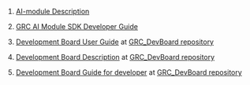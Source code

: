 
1. [AI-module Description](/docs/GRC_AI-module.md)
2. [GRC AI Module SDK Developer Guide](docs/GRC_AI_module_SDK_Developer_Guide.md)
  
3. [Development Board User Guide](https://github.com/Grovety/grc_devboard/blob/main/docs/GRC_DevBoard_User_Guide.md) at [GRC_DevBoard repository](https://github.com/Grovety/grc_devboard)
4. [Development Board Description](https://github.com/Grovety/grc_devboard/blob/main/docs/GRC_DevBoard_Description.md) at [GRC_DevBoard repository](https://github.com/Grovety/grc_devboard)
5. [Development Board Guide for developer](https://github.com/Grovety/grc_devboard/blob/main/docs/GRC_DevBoard_Development_Guide.md) at [GRC_DevBoard repository](https://github.com/Grovety/grc_devboard)
   
   

